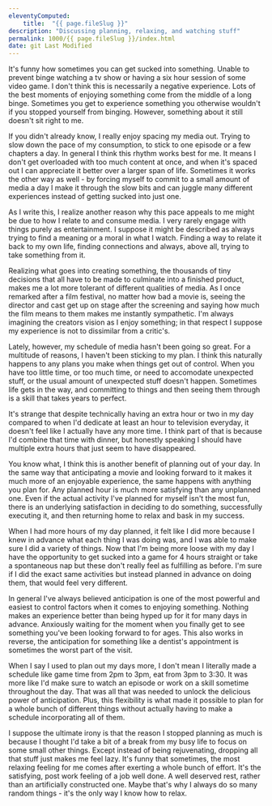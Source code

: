 ```yaml
---
eleventyComputed:
    title:  "{{ page.fileSlug }}"
description: "Discussing planning, relaxing, and watching stuff"
permalink: 1000/{{ page.fileSlug }}/index.html
date: git Last Modified
---
```


It's funny how sometimes you can get sucked into something. Unable to prevent binge watching a tv show or having a six hour session of some video game. I don't think this is necessarily a negative experience. Lots of the best moments of enjoying something come from the middle of a long binge. Sometimes you get to experience something you otherwise wouldn't if you stopped yourself from binging. However, something about it still doesn't sit right to me.

If you didn't already know, I really enjoy spacing my media out. Trying to slow down the pace of my consumption, to stick to one episode or a few chapters a day. In general I think this rhythm works best for me. It means I don't get overloaded with too much content at once, and when it's spaced out I can appreciate it better over a larger span of life. Sometimes it works the other way as well - by forcing myself to commit to a small amount of media a day I make it through the slow bits and can juggle many different experiences instead of getting sucked into just one.

As I write this, I realize another reason why this pace appeals to me might be due to how I relate to and consume media. I very rarely engage with things purely as entertainment. I suppose it might be described as always trying to find a meaning or a moral in what I watch. Finding a way to relate it back to my own life, finding connections and always, above all, trying to take something from it. 

Realizing what goes into creating something, the thousands of tiny decisions that all have to be made to culminate into a finished product, makes me a lot more tolerant of different qualities of media. As I once remarked after a film festival, no matter how bad a movie is, seeing the director and cast get up on stage after the screening and saying how much the film means to them makes me instantly sympathetic. I'm always imagining the creators vision as I enjoy something; in that respect I suppose my experience is not to dissimilar from a critic's.

Lately, however, my schedule of media hasn't been going so great. For a multitude of reasons, I haven't been sticking to my plan. I think this naturally happens to any plans you make when things get out of control. When you have too little time, or too much time, or need to accomodate unexpected stuff, or the usual amount of unexpected stuff doesn't happen. Sometimes life gets in the way, and committing to things and then seeing them through is a skill that takes years to perfect.

It's strange that despite technically having an extra hour or two in my day compared to when I'd dedicate at least an hour to television everyday, it doesn't feel like I actually have any more time. I think part of that is because I'd combine that time with dinner, but honestly speaking I should have multiple extra hours that just seem to have disappeared.

You know what, I think this is another benefit of planning out of your day. In the same way that anticipating a movie and looking forward to it makes it much more of an enjoyable experience, the same happens with anything you plan for. Any planned hour is much more satisfying than any unplanned one. Even if the actual activity I've planned for myself isn't the most fun, there is an underlying satisfaction in deciding to do something, successfully executing it, and then returning home to relax and bask in my success.

When I had more hours of my day planned, it felt like I did more because I knew in advance what each thing I was doing was, and I was able to make sure I did a variety of things. Now that I'm being more loose with my day I have the opportunity to get sucked into a game for 4 hours straight or take a spontaneous nap but these don't really feel as fulfilling as before. I'm sure if I did the exact same activities but instead planned in advance on doing them, that would feel very different.

In general I've always believed anticipation is one of the most powerful and easiest to control factors when it comes to enjoying something. Nothing makes an experience better than being hyped up for it for many days in advance. Anxiously waiting for the moment when you finally get to see something you've been looking forward to for ages. This also works in reverse, the anticipation for something like a dentist's appointment is sometimes the worst part of the visit.

When I say I used to plan out my days more, I don't mean I literally made a schedule like game time from 2pm to 3pm, eat from 3pm to 3:30. It was more like I'd make sure to watch an episode or work on a skill sometime throughout the day. That was all that was needed to unlock the delicious power of anticipation. Plus, this flexibility is what made it possible to plan for a whole bunch of different things without actually having to make a schedule incorporating all of them.

I suppose the ultimate irony is that the reason I stopped planning as much is because I thought I'd take a bit of a break from my busy life to focus on some small other things. Except instead of being rejuvenating, dropping all that stuff just makes me feel lazy. It's funny that sometimes, the most relaxing feeling for me comes after exerting a whole bunch of effort. It's the satisfying, post work feeling of a job well done. A well deserved rest, rather than an artificially constructed one. Maybe that's why I always do so many random things - it's the only way I know how to relax.